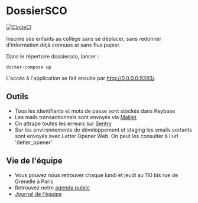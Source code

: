 # DossierSCO

[![CircleCI](https://circleci.com/gh/betagouv/dossiersco.svg?style=svg)](https://circleci.com/gh/betagouv/dossiersco)

Inscrire ses enfants au collège sans se déplacer, sans redonner d'information déjà connues et sans flux papier.

Dans le répertoire dossiersco, lancer :

    docker-compose up

L'accès à l'application se fait ensuite par <http://0.0.0.0:9393/>.

## Outils

- Tous les identifiants et mots de passe sont stockés dans Keybase
- Les mails transactionnels sont envoyés via [Mailjet](https://mailjet.com)
- On attrape toutes les erreurs sur [Sentry](https://sentry.io/betagouv-pe/rails/)
- Sur les environnements de développement et staging les emails sortants sont envoyés
    avec Letter Opener Web. On peut les consulter à l'url '/letter_opener'

## Vie de l'équipe

- Vous pouvez nous retrouver chaque lundi et jeudi au 110 bis rue de Grenelle à Paris
- Retrouvez notre [agenda public](https://calendar.google.com/calendar/embed?src=contact%40dossiersco.beta.gouv.fr&ctz=Europe%2FParis)
- [Journal de l'équipe](https://github.com/betagouv/dossiersco/blob/master/doc/journal.md)
